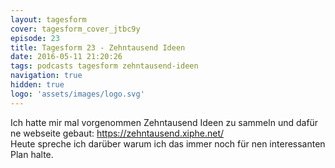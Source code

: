 ```yaml
---
layout: tagesform
cover: tagesform_cover_jtbc9y
episode: 23
title: Tagesform 23 - Zehntausend Ideen
date: 2016-05-11 21:20:26
tags: podcasts tagesform zehntausend-ideen
navigation: true
hidden: true
logo: 'assets/images/logo.svg'
---
```


Ich hatte mir mal vorgenommen Zehntausend Ideen zu sammeln und dafür ne
webseite gebaut: https://zehntausend.xiphe.net/  
Heute spreche ich darüber warum ich das immer noch für nen 
interessanten Plan halte.
